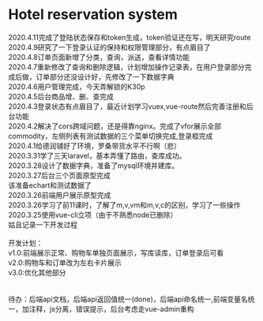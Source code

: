 # Hotel reservation system

2020.4.11完成了登陆状态保存和token生成，token验证还在写，明天研究route<br>
2020.4.9研究了一下登录认证的保持和权限管理部分，有点眉目了<br>
2020.4.8订单页面新增了分类，查询，派送，查看详情功能<br>
2020.4.7重新修改了查询和删除逻辑，计划增加操作记录表，在用户登录部分完成后做，订单部分还没设计好，先修改了一下数据字典<br>
2020.4.6用户管理完成，今天弄解锁的K30p<br>
2020.4.5后台商品增、删、查完成<br>
2020.4.3登录状态有点眉目了，最近计划学习vuex,vue-route然后完善注册和后台功能<br>
2020.4.2解决了cors跨域问题，还是得靠nginx。完成了vfor展示全部commodity，左侧列表有测试数据的三个菜单切换完成,登录框完成<br>
2020.4.1给德润铺好了环境，罗桑带货水平不行啊（悲）<br>
2020.3.31学了三天laravel，基本弄懂了路由，查库成功。<br>
2020.3.28设计了数据字典，准备了mysql环境并建库。<br>
2020.3.27后台三个页面原型完成<br>
该准备echart和测试数据了<br>
2020.3.26前端用户展示原型完成<br>
2020.3.26学习了前11课时，了解了m,v,vm和m,v,c的区别，学习了一些操作<br>
2020.3.25使用vue-cli立项（由于不熟悉node已删除）<br>
姑且记录一下开发过程<br>
<br>
开发计划：<br>
v1.0:前端展示正常、购物车单独页面展示，写库读库，订单登录后可看<br>
v2.0:购物车和订单改为左右卡片展示<br>
v3.0:优化其他部分<br>
<br>
<br>
待办：后端api文档，后端api返回值统一(done)，后端api命名统一,前端变量名统一，加注释，js分离，错误提示，后台考虑走vue-admin重构
